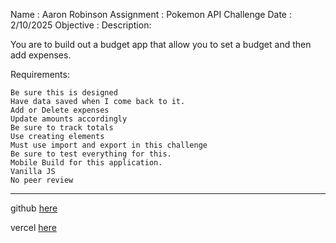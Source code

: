 Name : Aaron Robinson
Assignment : Pokemon API Challenge
Date : 2/10/2025
Objective :
Description:

You are to build out a budget app that allow you to set a budget and then add expenses.

Requirements:

    Be sure this is designed
    Have data saved when I come back to it.
    Add or Delete expenses
    Update amounts accordingly
    Be sure to track totals
    Use creating elements
    Must use import and export in this challenge
    Be sure to test everything for this.
    Mobile Build for this application.
    Vanilla JS
    No peer review

---

github [here](https://github.com/wraithio/ARobinsonC5Budget)

vercel [here](https://a-robinson-c5-budget.vercel.app/)
